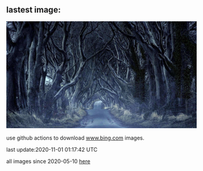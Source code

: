 ## lastest image:
![](images/GreyLady.jpg)

use github actions to download www.bing.com images.

last update:2020-11-01 01:17:42 UTC

all images since 2020-05-10 [here](https://github.com/counter2015/bing-daily-images/tree/master/images) 
